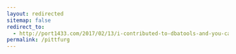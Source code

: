 ```yaml
---
layout: redirected
sitemap: false
redirect_to:
  - http://port1433.com/2017/02/13/i-contributed-to-dbatools-and-you-can-too/
permalink: /pittfurg
---
```

